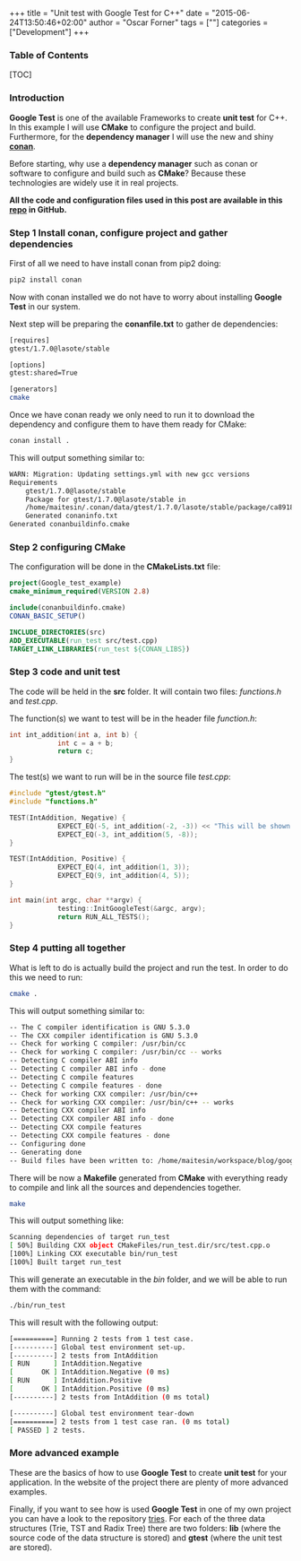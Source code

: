 +++
title = "Unit test with Google Test for C++"
date = "2015-06-24T13:50:46+02:00"
author = "Oscar Forner"
tags = [""]
categories = ["Development"]
+++

### Table of Contents
[TOC]

### Introduction
**Google Test** is one of the available Frameworks to create **unit test** for C++. In this example I will use **CMake**
to configure the project and build. Furthermore, for the **dependency manager** I will use the new and shiny
**[conan](https://www.conan.io/)**.

Before starting, why use a **dependency manager** such as conan or software to configure and build such as **CMake**?
Because these technologies are widely use it in real projects.

**All the code and configuration files used in this post are available in this
[repo](https://github.com/maitesin/blog/tree/master/google_test_2015_12_22) in GitHub.**

### Step 1 Install conan, configure project and gather dependencies
First of all we need to have install conan from pip2 doing:
``` bash
pip2 install conan
```

Now with conan installed we do not have to worry about installing **Google Test** in our system.

Next step will be preparing the **conanfile.txt** to gather de dependencies:
``` bash
[requires]
gtest/1.7.0@lasote/stable

[options]
gtest:shared=True

[generators]
cmake
```

Once we have conan ready we only need to run it to download the dependency and configure them to have them ready for
CMake:
``` bash
conan install .
```
This will output something similar to:
``` bash
WARN: Migration: Updating settings.yml with new gcc versions
Requirements
    gtest/1.7.0@lasote/stable
    Package for gtest/1.7.0@lasote/stable in
    /home/maitesin/.conan/data/gtest/1.7.0/lasote/stable/package/ca89189bc59ff53842d6beea76549f289b7b88bd
    Generated conaninfo.txt
Generated conanbuildinfo.cmake
```

### Step 2 configuring CMake
The configuration will be done in the **CMakeLists.txt** file:
``` cmake
project(Google_test_example)
cmake_minimum_required(VERSION 2.8)

include(conanbuildinfo.cmake)
CONAN_BASIC_SETUP()

INCLUDE_DIRECTORIES(src)
ADD_EXECUTABLE(run_test src/test.cpp)
TARGET_LINK_LIBRARIES(run_test ${CONAN_LIBS})
```

### Step 3 code and unit test
The code will be held in the **src** folder. It will contain two files: *functions.h* and *test.cpp*.

The function(s) we want to test will be in the header file *function.h*:
``` c
int int_addition(int a, int b) {
            int c = a + b;
            return c;
}
```


The test(s) we want to run will be in the source file *test.cpp*:
``` cpp
#include "gtest/gtest.h"
#include "functions.h"

TEST(IntAddition, Negative) {
            EXPECT_EQ(-5, int_addition(-2, -3)) << "This will be shown in case it fails";
            EXPECT_EQ(-3, int_addition(5, -8));
}

TEST(IntAddition, Positive) {
            EXPECT_EQ(4, int_addition(1, 3));
            EXPECT_EQ(9, int_addition(4, 5));
}

int main(int argc, char **argv) {
            testing::InitGoogleTest(&argc, argv);
            return RUN_ALL_TESTS();
}
```

### Step 4 putting all together
What is left to do is actually build the project and run the test. In order to do this we need to run:
``` bash
cmake .
```

This will output something similar to:
``` bash
-- The C compiler identification is GNU 5.3.0
-- The CXX compiler identification is GNU 5.3.0
-- Check for working C compiler: /usr/bin/cc
-- Check for working C compiler: /usr/bin/cc -- works
-- Detecting C compiler ABI info
-- Detecting C compiler ABI info - done
-- Detecting C compile features
-- Detecting C compile features - done
-- Check for working CXX compiler: /usr/bin/c++
-- Check for working CXX compiler: /usr/bin/c++ -- works
-- Detecting CXX compiler ABI info
-- Detecting CXX compiler ABI info - done
-- Detecting CXX compile features
-- Detecting CXX compile features - done
-- Configuring done
-- Generating done
-- Build files have been written to: /home/maitesin/workspace/blog/google_test_2015_12_22
```

There will be now a **Makefile** generated from **CMake** with everything ready to compile and link all the sources and
dependencies together.
``` bash
make
```

This will output something like:
``` bash
Scanning dependencies of target run_test
[ 50%] Building CXX object CMakeFiles/run_test.dir/src/test.cpp.o
[100%] Linking CXX executable bin/run_test
[100%] Built target run_test
```

This will generate an executable in the *bin* folder, and we will be able to run them with the command:
``` bash
./bin/run_test
```

This will result with the following output:
``` bash
[==========] Running 2 tests from 1 test case.
[----------] Global test environment set-up.
[----------] 2 tests from IntAddition
[ RUN      ] IntAddition.Negative
[       OK ] IntAddition.Negative (0 ms)
[ RUN      ] IntAddition.Positive
[       OK ] IntAddition.Positive (0 ms)
[----------] 2 tests from IntAddition (0 ms total)

[----------] Global test environment tear-down
[==========] 2 tests from 1 test case ran. (0 ms total)
[ PASSED ] 2 tests.
```

### More advanced example
These are the basics of how to use **Google Test** to create **unit test** for your application. In the website of the project there are plenty of more advanced examples.

Finally, if you want to see how is used **Google Test** in one of my own project you can have a look to the repository [tries](https://github.com/maitesin/tries). For each of the three data structures (Trie, TST and Radix Tree) there are two folders: **lib** (where the source code of the data structure is stored) and **gtest** (where the unit test are stored).
